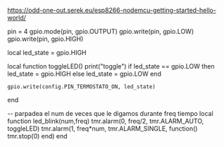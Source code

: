 https://odd-one-out.serek.eu/esp8266-nodemcu-getting-started-hello-world/

pin = 4
gpio.mode(pin, gpio.OUTPUT)
gpio.write(pin, gpio.LOW)
gpio.write(pin, gpio.HIGH)





local led_state = gpio.HIGH

local function toggleLED()
    print("toggle")
    if led_state == gpio.LOW then
        led_state = gpio.HIGH
    else
        led_state = gpio.LOW
    end

    gpio.write(config.PIN_TERMOSTATO_ON, led_state)
end

-- parpadea el num de veces que le digamos durante freq tiempo
local function led_blink(num,freq)
  tmr.alarm(0, freq/2, tmr.ALARM_AUTO, toggleLED)
  tmr.alarm(1, freq*num, tmr.ALARM_SINGLE, function() tmr.stop(0) end)
end
